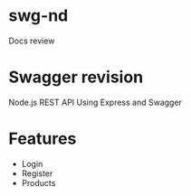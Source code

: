 # swg-nd
Docs review

# Swagger revision
Node.js REST API Using Express and Swagger

# Features
- Login
- Register
- Products


